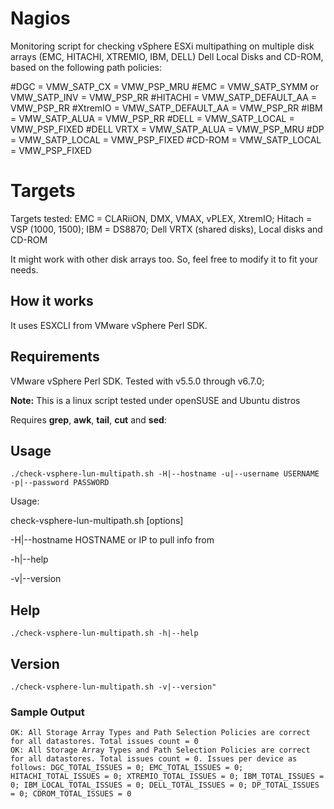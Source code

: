 # Nagios
Monitoring script for checking vSphere ESXi multipathing on multiple disk arrays (EMC, HITACHI, XTREMIO, IBM, DELL) Dell Local Disks and CD-ROM, based on the following path policies:

#DGC = VMW_SATP_CX = VMW_PSP_MRU
#EMC = VMW_SATP_SYMM or VMW_SATP_INV = VMW_PSP_RR
#HITACHI = VMW_SATP_DEFAULT_AA = VMW_PSP_RR
#XtremIO = VMW_SATP_DEFAULT_AA = VMW_PSP_RR
#IBM = VMW_SATP_ALUA = VMW_PSP_RR
#DELL = VMW_SATP_LOCAL = VMW_PSP_FIXED
#DELL VRTX = VMW_SATP_ALUA = VMW_PSP_MRU
#DP = VMW_SATP_LOCAL = VMW_PSP_FIXED
#CD-ROM = VMW_SATP_LOCAL = VMW_PSP_FIXED


# Targets
Targets tested: EMC = CLARiiON, DMX, VMAX, vPLEX, XtremIO; Hitach = VSP (1000, 1500); IBM = DS8870; Dell VRTX (shared disks), Local disks and CD-ROM

It might work with other disk arrays too. So, feel free to modify it to fit your needs.

## How it works
It uses ESXCLI from VMware vSphere Perl SDK.

## Requirements
VMware vSphere Perl SDK. Tested with v5.5.0 through v6.7.0;

**Note:** This is a linux script tested under openSUSE and Ubuntu distros

Requires **grep**, **awk**, **tail**, **cut** and **sed**:

## Usage
    ./check-vsphere-lun-multipath.sh -H|--hostname -u|--username USERNAME -p|--password PASSWORD
    
Usage:

check-vsphere-lun-multipath.sh [options]

-H|--hostname HOSTNAME or IP to pull info from

-h|--help

-v|--version

## Help
    ./check-vsphere-lun-multipath.sh -h|--help

## Version
    ./check-vsphere-lun-multipath.sh -v|--version"

### Sample Output
	OK: All Storage Array Types and Path Selection Policies are correct for all datastores. Total issues count = 0
	OK: All Storage Array Types and Path Selection Policies are correct for all datastores. Total issues count = 0. Issues per device as follows: DGC_TOTAL_ISSUES = 0; EMC_TOTAL_ISSUES = 0; HITACHI_TOTAL_ISSUES = 0; XTREMIO_TOTAL_ISSUES = 0; IBM_TOTAL_ISSUES = 0; IBM_LOCAL_TOTAL_ISSUES = 0; DELL_TOTAL_ISSUES = 0; DP_TOTAL_ISSUES = 0; CDROM_TOTAL_ISSUES = 0
